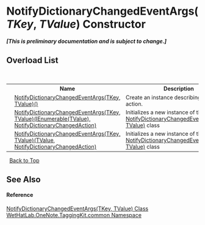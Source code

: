 # NotifyDictionaryChangedEventArgs(*TKey*, *TValue*) Constructor 
 _**\[This is preliminary documentation and is subject to change.\]**_


## Overload List
&nbsp;<table><tr><th></th><th>Name</th><th>Description</th></tr><tr><td>![Protected method](media/protmethod.gif "Protected method")</td><td><a href="3ec01397-075d-3e67-fd3b-2e5c3f149aa2">NotifyDictionaryChangedEventArgs(TKey, TValue)()</a></td><td>
Create an instance describing a <a href="2dae77bf-03d6-02df-4c8e-e1e5ea46a86a">Reset</a> action.</td></tr><tr><td>![Protected method](media/protmethod.gif "Protected method")</td><td><a href="4cde9c7f-747a-63ab-f3b7-13eb16474271">NotifyDictionaryChangedEventArgs(TKey, TValue)(IEnumerable(TValue), NotifyDictionaryChangedAction)</a></td><td>
Initializes a new instance of the <a href="8bfea2ae-9efd-f4c8-25b5-dc5bd7a2a92a">NotifyDictionaryChangedEventArgs(TKey, TValue)</a> class</td></tr><tr><td>![Protected method](media/protmethod.gif "Protected method")</td><td><a href="5dbf55fb-ec7b-5019-0478-2b7b96a7f66b">NotifyDictionaryChangedEventArgs(TKey, TValue)(TValue, NotifyDictionaryChangedAction)</a></td><td>
Initializes a new instance of the <a href="8bfea2ae-9efd-f4c8-25b5-dc5bd7a2a92a">NotifyDictionaryChangedEventArgs(TKey, TValue)</a> class</td></tr></table>&nbsp;
<a href="#notifydictionarychangedeventargs(*tkey*,-*tvalue*)-constructor">Back to Top</a>

## See Also


#### Reference
<a href="8bfea2ae-9efd-f4c8-25b5-dc5bd7a2a92a">NotifyDictionaryChangedEventArgs(TKey, TValue) Class</a><br /><a href="bcdbab9c-63d1-48a4-6937-af53fb8d9a55">WetHatLab.OneNote.TaggingKit.common Namespace</a><br />